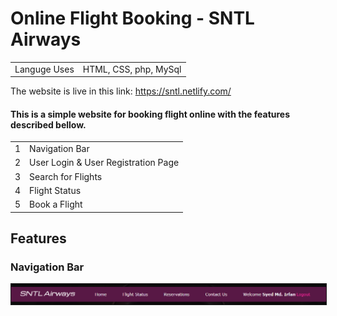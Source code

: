 # Online Flight Booking - SNTL Airways

<table>
  <tr>
    <td> Languge Uses </td>
    <td> HTML, CSS, php, MySql</td>
  </tr>
</table>


The website is live in this link: https://sntl.netlify.com/

#### This is a simple website for booking flight online with the features described bellow. 
<table>
  <tr>
    <td> 1 </td>
    <td> Navigation Bar</td>
  </tr>
  <tr>
    <td> 2 </td>
    <td> User Login & User Registration Page</td>
  </tr>
  <tr>
    <td> 3 </td>
    <td> Search for Flights </td>
  </tr>
  <tr>
    <td> 4 </td>
    <td> Flight Status </td>
  </tr>
  <tr>
    <td> 5 </td>
    <td> Book a Flight </td>
  </tr>
  
</table>

## Features

### Navigation Bar
<img src="img/navbar.png" border="1">


